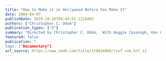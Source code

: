 ```yaml
---
title: "How to Make it in Hollywood Before You Make It"
date: 2004-04-07
publishDate: 2019-10-26T04:44:02.121849Z
authors: ["Christopher C. Odom"]
publication_types: ["5"]
summary: "Directed by Christopher C. Odom.  With Auggie Cavanagh, Ken Cosby, Yolanda Cruz, Lisa Heile. "How To Make It In Hollywood Before You Make It" is an intimate glimpse of ten relevant and very different emerging artists in Hollywood, all at different stages in their careers."
featured: false
publication: "
tags: ["Documentary"]
url_source: https://www.imdb.com/title/tt0834888/?ref_=nm_knf_i1
---
```

